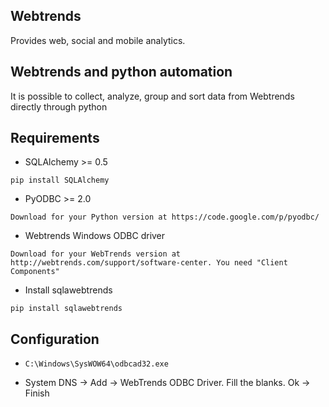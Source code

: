 ## Webtrends

Provides web, social and mobile analytics.

## Webtrends and python automation

It is possible to collect, analyze, group and sort data from Webtrends directly through python

## Requirements

* SQLAlchemy >= 0.5

`pip install SQLAlchemy`

* PyODBC >= 2.0

`Download for your Python version at https://code.google.com/p/pyodbc/` 

* Webtrends Windows ODBC driver

`Download for your WebTrends version at http://webtrends.com/support/software-center. You need "Client Components"`

* Install sqlawebtrends

`pip install sqlawebtrends`

## Configuration

* `C:\Windows\SysWOW64\odbcad32.exe`

* System DNS -> Add -> WebTrends ODBC Driver. Fill the blanks. Ok -> Finish
